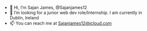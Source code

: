 - 👋 Hi, I’m Sajan James, @Sajanjames12
- 💞️ I’m looking for a junior web dev role/Internship. I am currently in Dublin, Ireland
- 📫 You can reach me at Sajanjames12@icloud.com

<!---
Sajanjames12/Sajanjames12 is a ✨ special ✨ repository because its `README.md` (this file) appears on your GitHub profile.
You can click the Preview link to take a look at your changes.
--->
